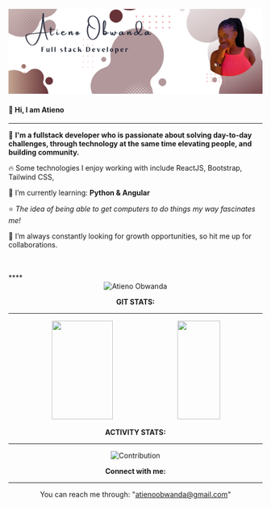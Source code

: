 <a href="url"><img src="/gitCover.png" width="900px" ></a>

#### 👋 Hi, I am **Atieno** 
****

:pushpin: **I'm a fullstack developer who is passionate about solving day-to-day challenges, through technology at the same time elevating people, and building community.**  </br>

:fire: Some technologies I enjoy working with include ReactJS, Bootstrap, Tailwind CSS, </br>

🌱 I’m currently learning: **Python & Angular** </br>

:star: *The idea of being able to get computers to do things my way fascinates me!* </br>

👀 I’m  always constantly looking for growth opportunities, so hit me up for collaborations.  
</br>
 
 <br />
****

<div align="center"><img src="https://github-readme-streak-stats.herokuapp.com/?user=atienoobwanda&theme=black-ice&hide_border=true&stroke=0000&background=0D1117&ring=FFE573&fire=FF8623&currStreakLabel=FF8623" alt="Atieno Obwanda" />
  <br />
  

**GIT STATS:** <br />
****
<img width="49%" height="195px" src="https://github-readme-stats.vercel.app/api?username=atienoobwanda&show_icons=true&count_private=true&hide_border=true&title_color=FEE473&icon_color=FF8623&text_color=c9d1d9&bg_color=0d1117" /> 

  <img width="41%" height="195px" src="https://github-readme-stats.vercel.app/api/top-langs/?username=atienoobwanda&layout=compact&hide_border=true&title_color=FEE473&text_color=FFFFFF&bg_color=0d1117" />

 **ACTIVITY STATS:** <br />
****
![Contribution](https://activity-graph.herokuapp.com/graph?username=atienoobwanda&theme=react-dark&custom_title=My%20Activity&hide_border=true&area=true)
<br />
<!-- **WAKATIME STATS:** <br />
****
[![willianrod's wakatime stats](https://github-readme-stats.vercel.app/api/wakatime?username=Atieno Obwanda)](https://github.com/atienoobwanda/github-readme-stats) -->

<!-- #### Languages and tools
 -->

 **Connect with me:**
****
You can reach me through: 
"atienoobwanda@gmail.com" </br>

<!---
AtienoObwanda/AtienoObwanda is a ✨ special ✨ repository because its `README.md` (this file) appears on your GitHub profile.
You can click the Preview link to take a look at your changes.
--->

